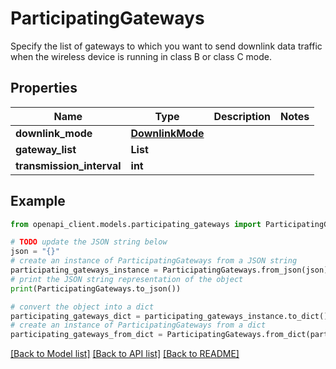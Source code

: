 # ParticipatingGateways

Specify the list of gateways to which you want to send downlink data traffic when the wireless device is running in class B or class C mode.

## Properties

Name | Type | Description | Notes
------------ | ------------- | ------------- | -------------
**downlink_mode** | [**DownlinkMode**](DownlinkMode.md) |  | 
**gateway_list** | **List** |  | 
**transmission_interval** | **int** |  | 

## Example

```python
from openapi_client.models.participating_gateways import ParticipatingGateways

# TODO update the JSON string below
json = "{}"
# create an instance of ParticipatingGateways from a JSON string
participating_gateways_instance = ParticipatingGateways.from_json(json)
# print the JSON string representation of the object
print(ParticipatingGateways.to_json())

# convert the object into a dict
participating_gateways_dict = participating_gateways_instance.to_dict()
# create an instance of ParticipatingGateways from a dict
participating_gateways_from_dict = ParticipatingGateways.from_dict(participating_gateways_dict)
```
[[Back to Model list]](../README.md#documentation-for-models) [[Back to API list]](../README.md#documentation-for-api-endpoints) [[Back to README]](../README.md)


